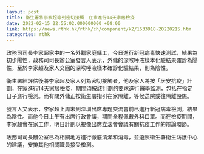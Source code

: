 ```yaml
---
layout: post
title: 衞生署將李家超等列密切接觸　在家進行14天家居檢疫
date: 2022-02-15 22:55:02.000000000 +08:00
link: https://news.rthk.hk/rthk/ch/component/k2/1633918-20220215.htm
categories: rthk
---
```


政務司司長李家超家中的一名外籍家庭傭工，今日進行新冠病毒快速測試，結果為初步陽性，政務司司長辦公室發言人表示，外傭的深喉唾液樣本化驗結果確診為陽性，至於李家超及家人交回的深喉唾液樣本確診化驗結果，則為陰性。

衞生署經評估後將李家超及家人列為密切接觸者，他及家人將按「居安抗疫」計劃，在家進行14天家居檢疫，期間須按該計劃的要求進行醫學監測，包括在指定日子進行檢測。而有關外傭正按衞生署指引在家隔離，等候送院或往隔離設施。

發言人又表示，李家超上周末到深圳出席專題交流會前已進行新冠病毒檢測，結果為陰性。而他今日上午有出席行政會議，期間全程佩戴外科口罩。而在檢疫期間，李家超會在家工作，明日計劃以視像出席立法會會議有關抗疫工作的辯論環節。

政務司司長辦公室已為相關地方進行徹底清潔和消毒，並遵照衞生署衞生防護中心的建議，安排其他相關職員接受檢測。

